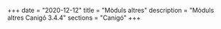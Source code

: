 +++
date        = "2020-12-12"
title       = "Mòduls altres"
description = "Mòduls altres Canigó 3.4.4"
sections    = "Canigó"
+++